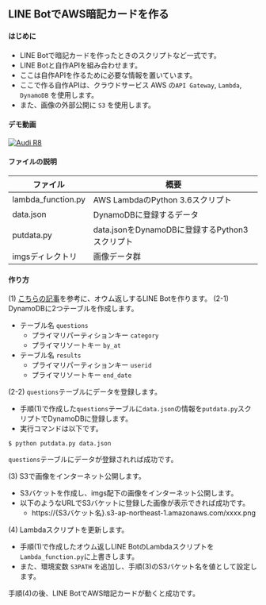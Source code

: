 ## LINE BotでAWS暗記カードを作る

#### はじめに

- LINE Botで暗記カードを作ったときのスクリプトなど一式です。
- LINE Botと自作APIを組み合わせます。
- ここは自作APIを作るために必要な情報を置いています。
- ここで作る自作APIは、クラウドサービス AWS の`API Gateway`, `Lambda`, `DynamoDB` を使用します。
- また、画像の外部公開に `S3` を使用します。

#### デモ動画

[![Audi R8](http://img.youtube.com/vi/dRjSgsZwZDg/0.jpg)](https://www.youtube.com/watch?v=dRjSgsZwZDg "LineBot AWS FlashCard")

#### ファイルの説明

|ファイル|概要|
|---|---|
|lambda_function.py|AWS LambdaのPython 3.6スクリプト|
|data.json|DynamoDBに登録するデータ|
|putdata.py|data.jsonをDynamoDBに登録するPython3スクリプト|
|imgsディレクトリ|画像データ群|

#### 作り方

(1) [こちらの記事](https://qiita.com/suo-takefumi/items/65128ba82081b8fc6b51)を参考に、オウム返しするLINE Botを作ります。
(2-1) DynamoDBに2つテーブルを作成します。

- テーブル名 `questions`
  - プライマリパーティションキー `category`
  - プライマリソートキー `by_at`
- テーブル名 `results`
  - プライマリパーティションキー `userid`
  - プライマリソートキー `end_date`

(2-2) `questions`テーブルにデータを登録します。

- 手順(1)で作成した`questions`テーブルに`data.json`の情報を`putdata.py`スクリプトでDynamoDBに登録します。
- 実行コマンドは以下です。

```
$ python putdata.py data.json
```

`questions`テーブルにデータが登録されれば成功です。

(3) S3で画像をインターネット公開します。

- S3バケットを作成し、imgs配下の画像をインターネット公開します。
- 以下のようなURLでS3バケットに登録した画像が表示できれば成功です。
  - https://{S3バケット名}.s3-ap-northeast-1.amazonaws.com/xxxx.png

(4) Lambdaスクリプトを更新します。

- 手順(1)で作成したオウム返しLINE BotのLambdaスクリプトを`Lambda_function.py`に上書きします。
- また、環境変数 `S3PATH` を追加し、手順(3)のS3バケット名を値として設定します。

手順(4)の後、LINE BotでAWS暗記カードが動くと成功です。

